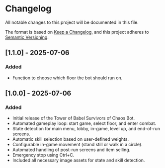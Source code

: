 # Changelog

All notable changes to this project will be documented in this file.

The format is based on [Keep a Changelog](https.keepachangelog.com/en/1.0.0/),
and this project adheres to [Semantic Versioning](https.semver.org/spec/v2.0.0.html).

## [1.1.0] - 2025-07-06

### Added

- Function to choose which floor the bot should run on.

## [1.0.0] - 2025-07-06

### Added

- Initial release of the Tower of Babel Survivors of Chaos Bot.
- Automated gameplay loop: start game, select floor, and enter combat.
- State detection for main menu, lobby, in-game, level up, and end-of-run screens.
- Automatic skill selection based on user-defined weights.
- Configurable in-game movement (stand still or walk in a circle).
- Automated handling of post-run screens and item selling.
- Emergency stop using Ctrl+C.
- Included all necessary image assets for state and skill detection.
